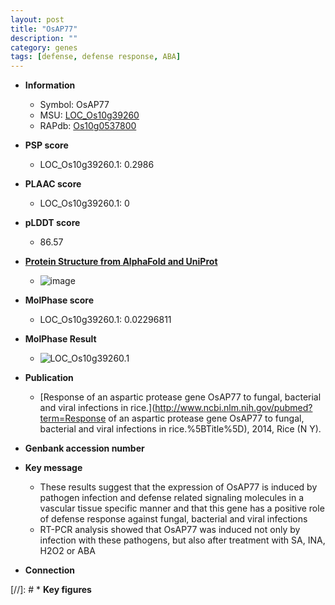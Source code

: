 ```yaml
---
layout: post
title: "OsAP77"
description: ""
category: genes
tags: [defense, defense response, ABA]
---
```


* **Information**  
    + Symbol: OsAP77  
    + MSU: [LOC_Os10g39260](http://rice.plantbiology.msu.edu/cgi-bin/ORF_infopage.cgi?orf=LOC_Os10g39260)  
    + RAPdb: [Os10g0537800](http://rapdb.dna.affrc.go.jp/viewer/gbrowse_details/irgsp1?name=Os10g0537800)  

* **PSP score**  
    + LOC_Os10g39260.1: 0.2986 

* **PLAAC score**  
    + LOC_Os10g39260.1: 0 

* **pLDDT score**
    + 86.57

* **[Protein Structure from AlphaFold and UniProt](https://www.uniprot.org/uniprotkb/Q8LNN1/entry#structure)**
    + ![image](https://ricepsp.github.io/images/Q8/AF-Q8LNN1-F1.png)

* **MolPhase score**
    + LOC_Os10g39260.1: 0.02296811

* **MolPhase Result**
    + ![LOC_Os10g39260.1](https://304243504.github.io/Pictures/LOC_Os10g/LOC_Os10g39260.1.png)

* **Publication**  
    + [Response of an aspartic protease gene OsAP77 to fungal, bacterial and viral infections in rice.](http://www.ncbi.nlm.nih.gov/pubmed?term=Response of an aspartic protease gene OsAP77 to fungal, bacterial and viral infections in rice.%5BTitle%5D), 2014, Rice (N Y).

* **Genbank accession number**  

* **Key message**  
    + These results suggest that the expression of OsAP77 is induced by pathogen infection and defense related signaling molecules in a vascular tissue specific manner and that this gene has a positive role of defense response against fungal, bacterial and viral infections
    + RT-PCR analysis showed that OsAP77 was induced not only by infection with these pathogens, but also after treatment with SA, INA, H2O2 or ABA

* **Connection**  

[//]: # * **Key figures**  



